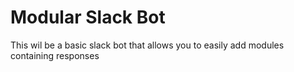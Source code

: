 # Modular Slack Bot
This wil be a basic slack bot that allows you to easily add modules containing responses
